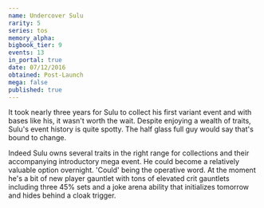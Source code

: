 ```yaml
---
name: Undercover Sulu
rarity: 5
series: tos
memory_alpha:
bigbook_tier: 9
events: 13
in_portal: true
date: 07/12/2016
obtained: Post-Launch
mega: false
published: true
---
```


It took nearly three years for Sulu to collect his first variant event and with bases like his, it wasn't worth the wait. Despite enjoying a wealth of traits, Sulu's event history is quite spotty. The half glass full guy would say that's bound to change.

Indeed Sulu owns several traits in the right range for collections and their accompanying introductory mega event. He could become a relatively valuable option overnight. 'Could' being the operative word. At the moment he's a bit of new player gauntlet with tons of elevated crit gauntlets including three 45% sets and a joke arena ability that initializes tomorrow and hides behind a cloak trigger.
